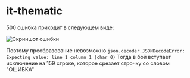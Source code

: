 # it-thematic

500 ошибка приходит в следующем виде:

![Скриншот ошибки](https://image.prntscr.com/image/PPcnRWzfRReB4S5pQOTkNA.png)

 Поэтому преобразование невозможно
    `json.decoder.JSONDecodeError: Expecting value: line 1 column 1 (char 0)`
 Тогда в бой вступает исключение на 159 строке, которое срезает строчку со словом "ОШИБКА"
 
